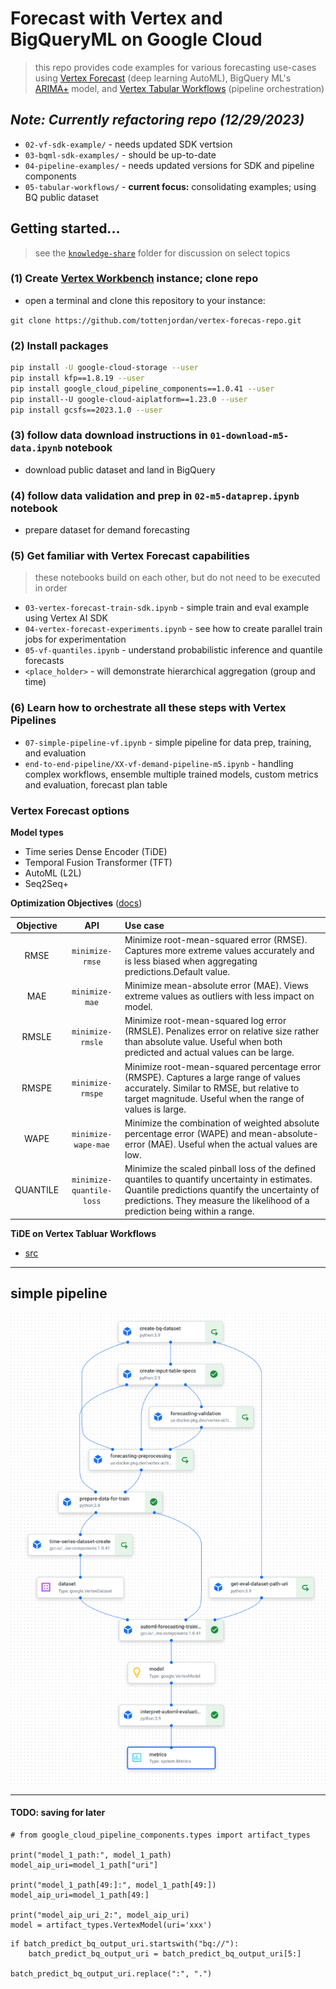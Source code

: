 # Forecast with Vertex and BigQueryML on Google Cloud

> this repo provides code examples for various forecasting use-cases using [Vertex Forecast](https://cloud.google.com/vertex-ai/docs/tabular-data/tabular-workflows/forecasting-train) (deep learning AutoML), BigQuery ML's [ARIMA+](https://cloud.google.com/bigquery/docs/reference/standard-sql/bigqueryml-syntax-create-time-series) model, and [Vertex Tabular Workflows](https://cloud.google.com/vertex-ai/docs/tabular-data/tabular-workflows/forecasting) (pipeline orchestration)

## *Note: Currently refactoring repo (12/29/2023)*

* `02-vf-sdk-example/`    - needs updated SDK vertsion
* `03-bqml-sdk-examples/` - should be up-to-date
* `04-pipeline-examples/` - needs updated versions for SDK and pipeline components
* `05-tabular-workflows/` - **current focus:** consolidating examples; using BQ public dataset

## Getting started...

> see the [`knowledge-share`](https://github.com/tottenjordan/vertex-forecas-repo/tree/main/knowledge-share) folder for discussion on select topics

### (1) Create [Vertex Workbench](https://cloud.google.com/vertex-ai/docs/workbench/introduction) instance; clone repo

* open a terminal and clone this repository to your instance:

`git clone https://github.com/tottenjordan/vertex-forecas-repo.git`

### (2) Install packages

```bash
pip install -U google-cloud-storage --user
pip install kfp==1.8.19 --user
pip install google_cloud_pipeline_components==1.0.41 --user
pip install--U google-cloud-aiplatform==1.23.0 --user
pip install gcsfs==2023.1.0 --user
```

### (3) follow data download instructions in `01-download-m5-data.ipynb` notebook

* download  public dataset and land in BigQuery

### (4) follow data validation and prep in `02-m5-dataprep.ipynb` notebook

* prepare dataset for demand forecasting

### (5) Get familiar with Vertex Forecast capabilities

> these notebooks build on each other, but do not need to be executed in order

* `03-vertex-forecast-train-sdk.ipynb` - simple train and eval example using Vertex AI SDK
* `04-vertex-forecast-experiments.ipynb` - see how to create parallel train jobs for experimentation
* `05-vf-quantiles.ipynb` - understand probabilistic inference and quantile forecasts
* `<place_holder>` - will demonstrate hierarchical aggregation (group and time)

### (6) Learn how to orchestrate all these steps with Vertex Pipelines

* `07-simple-pipeline-vf.ipynb` - simple pipeline for data prep, training, and evaluation
* `end-to-end-pipeline/XX-vf-demand-pipeline-m5.ipynb` - handling complex workflows, ensemble multiple trained models, custom metrics and evaluation, forecast plan table

### Vertex Forecast options

**Model types**
* Time series Dense Encoder (TiDE)
* Temporal Fusion Transformer (TFT)
* AutoML (L2L)
* Seq2Seq+

**Optimization Objectives** ([docs](https://cloud.google.com/vertex-ai/docs/tabular-data/forecasting-parameters#optimization-objectives))

| Objective  | API                      | Use case |
| :--------: | :------------:           | :------------------------------------- |
| RMSE       | `minimize-rmse`          | Minimize root-mean-squared error (RMSE). Captures more extreme values accurately and is less biased when aggregating predictions.Default value. |
| MAE        | `minimize-mae`           | Minimize mean-absolute error (MAE). Views extreme values as outliers with less impact on model. |
| RMSLE      | `minimize-rmsle`         | Minimize root-mean-squared log error (RMSLE). Penalizes error on relative size rather than absolute value. Useful when both predicted and actual values can be large. |
| RMSPE      | `minimize-rmspe`         | Minimize root-mean-squared percentage error (RMSPE). Captures a large range of values accurately. Similar to RMSE, but relative to target magnitude. Useful when the range of values is large. |
| WAPE       | `minimize-wape-mae`      | Minimize the combination of weighted absolute percentage error (WAPE) and mean-absolute-error (MAE). Useful when the actual values are low. |
| QUANTILE   | `minimize-quantile-loss` | Minimize the scaled pinball loss of the defined quantiles to quantify uncertainty in estimates. Quantile predictions quantify the uncertainty of predictions. They measure the likelihood of a prediction being within a range. |


**TiDE on Vertex Tabluar Workflows**
* [src](https://github.com/kubeflow/pipelines/blob/master/components/google-cloud/google_cloud_pipeline_components/preview/automl/forecasting/utils.py#L413)

---
## simple pipeline

![alt text](https://github.com/tottenjordan/vertex-forecas-repo/blob/main/imgs/vf-simple-pipe-complete.png)

---
#### TODO: saving for later
```
# from google_cloud_pipeline_components.types import artifact_types

print("model_1_path:", model_1_path)
model_aip_uri=model_1_path["uri"]

print("model_1_path[49:]:", model_1_path[49:])
model_aip_uri=model_1_path[49:]

print("model_aip_uri_2:", model_aip_uri)
model = artifact_types.VertexModel(uri='xxx')
```

```
if batch_predict_bq_output_uri.startswith("bq://"):
    batch_predict_bq_output_uri = batch_predict_bq_output_uri[5:]

batch_predict_bq_output_uri.replace(":", ".")
```
